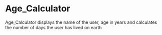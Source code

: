 # Age_Calculator
Age_Calculator displays the name of the user, age in years and calculates the number of days the user has lived on earth
